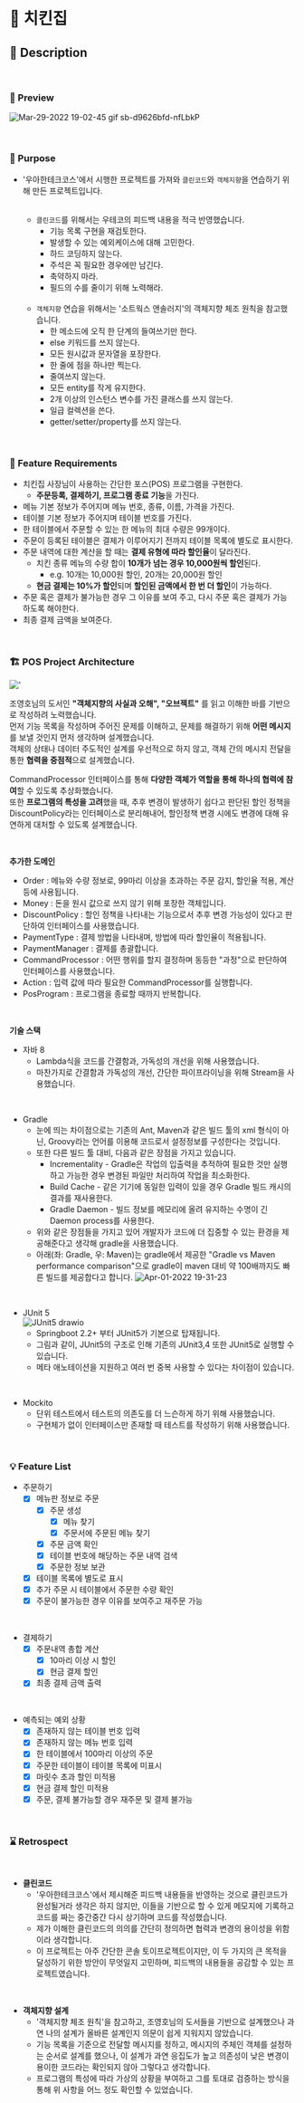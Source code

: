 # 🍗 치킨집

## 📑 Description 

<br>

### 🥁 Preview
![Mar-29-2022 19-02-45 gif sb-d9626bfd-nfLbkP](https://user-images.githubusercontent.com/86760744/161252184-938928aa-3b30-47f8-91af-9bf3e8888b89.gif)


<br>

### 🎯 Purpose

- '우아한테크코스'에서 시행한 프로젝트를 가져와 `클린코드`와 `객체지향`을 연습하기 위해 만든 프로젝트입니다.

   <br>

   * `클린코드`를 위해서는 우테코의 피드백 내용을 적극 반영했습니다.
       + 기능 목록 구현을 재검토한다.
       + 발생할 수 있는 예외케이스에 대해 고민한다.
       + 하드 코딩하지 않는다.
       + 주석은 꼭 필요한 경우에만 남긴다.
       + 축약하지 마라.
       + 필드의 수를 줄이기 위해 노력해라.
       
   <br>

   * `객체지향` 연습을 위해서는 '소트웍스 앤솔러지'의 객체지향 체조 원칙을 참고했습니다.
       + 한 메소드에 오직 한 단계의 들여쓰기만 한다.
       + else 키워드를 쓰지 않는다.
       + 모든 원시값과 문자열을 포장한다.
       + 한 줄에 점을 하나만 찍는다.
       + 줄여쓰지 않는다.
       + 모든 entity를 작게 유지한다.
       + 2개 이상의 인스턴스 변수를 가진 클래스를 쓰지 않는다.
       + 일급 컬렉션을 쓴다.
       + getter/setter/property를 쓰지 않는다.
       
<br>

### 🚀 Feature Requirements

- 치킨집 사장님이 사용하는 간단한 포스(POS) 프로그램을 구현한다.
    * **주문등록, 결제하기, 프로그램 종료 기능**을 가진다.
- 메뉴 기본 정보가 주어지며 메뉴 번호, 종류, 이름, 가격을 가진다.
- 테이블 기본 정보가 주어지며 테이블 번호를 가진다.
- 한 테이블에서 주문할 수 있는 한 메뉴의 최대 수량은 99개이다.
- 주문이 등록된 테이블은 결제가 이루어지기 전까지 테이블 목록에 별도로 표시한다.
- 주문 내역에 대한 계산을 할 때는 **결제 유형에 따라 할인율**이 달라진다.
    * 치킨 종류 메뉴의 수량 합이 **10개가 넘는 경우 10,000원씩 할인**된다.
        + e.g. 10개는 10,000원 할인, 20개는 20,000원 할인
    * **현금 결제는 10%가 할인**되며 **할인된 금액에서 한 번 더 할인**이 가능하다.
- 주문 혹은 결제가 불가능한 경우 그 이유를 보여 주고, 다시 주문 혹은 결제가 가능하도록 해야한다.
- 최종 결제 금액을 보여준다.

<br>

### 🏗 POS Project Architecture

!['](https://user-images.githubusercontent.com/86760744/161252227-2138a580-7354-42b5-8ea6-6da0b0afab04.png)

조영호님의 도서인 **"객체지향의 사실과 오해", "오브젝트"** 를 읽고 이해한 바를 기반으로 작성하려 노력했습니다.  
먼저 기능 목록을 작성하며 주어진 문제를 이해하고, 문제를 해결하기 위해 **어떤 메시지**를 보낼 것인지 먼저 생각하며 설계했습니다.  
객체의 상태나 데이터 주도적인 설계를 우선적으로 하지 않고, 객체 간의 메시지 전달을 통한 **협력을 중점적**으로 설계했습니다.    

CommandProcessor 인터페이스를 통해 **다양한 객체가 역할을 통해 하나의 협력에 참여**할 수 있도록 추상화했습니다.  
또한 **프로그램의 특성을 고려**했을 때, 추후 변경이 발생하기 쉽다고 판단된 할인 정책을 DiscountPolicy라는 인터페이스로 분리해내어, 할인정책 변경 시에도 변경에 대해 유연하게 대처할 수 있도록 설계했습니다. 

<br>


**추가한 도메인**
- Order : 메뉴와 수량 정보로, 99마리 이상을 초과하는 주문 감지, 할인율 적용, 계산 등에 사용됩니다. 
- Money : 돈을 원시 값으로 쓰지 않기 위해 포장한 객체입니다.
- DiscountPolicy : 할인 정책을 나타내는 기능으로서 추후 변경 가능성이 있다고 판단하여 인터페이스를 사용했습니다.
- PaymentType : 결제 방법을 나타내며, 방법에 따라 할인율이 적용됩니다.
- PaymentManager : 결제를 총괄합니다.
- CommandProcessor : 어떤 행위를 할지 결정하며 동등한 "과정"으로 판단하여 인터페이스를 사용했습니다.
- Action : 입력 값에 따라 필요한 CommandProcessor를 실행합니다.
- PosProgram : 프로그램을 종료할 때까지 반복합니다.

<br>

**기술 스택**
- 자바 8
    * Lambda식을 코드를 간결함과, 가독성의 개선을 위해 사용했습니다.
    * 마찬가지로 간결함과 가독성의 개선, 간단한 파이프라이닝을 위해 Stream을 사용했습니다.
    
<br>

- Gradle
    * 눈에 띄는 차이점으로는 기존의 Ant, Maven과 같은 빌드 툴의 xml 형식이 아닌, Groovy라는 언어를 이용해 코드로서 설정정보를 구성한다는 것입니다.
    * 또한 다른 빌드 툴 대비, 다음과 같은 장점을 가지고 있습니다.
        + Incrementality - Gradle은 작업의 입출력을 추적하여 필요한 것만 실행하고 가능한 경우 변경된 파일만 처리하여 작업을 최소화한다.
        + Build Cache - 같은 기기에 동일한 입력이 있을 경우 Gradle 빌드 캐시의 결과를 재사용한다.
        + Gradle Daemon - 빌드 정보를 메모리에 올려 유지하는 수명이 긴 Daemon process를 사용한다.
    * 위와 같은 장점들을 가지고 있어 개발자가 코드에 더 집중할 수 있는 환경을 제공해준다고 생각해 gradle을 사용했습니다.
    * 아래(좌: Gradle, 우: Maven)는 gradle에서 제공한 "Gradle vs Maven performance comparison"으로 gradle이 maven 대비 약 100배까지도 빠른 빌드를 제공합다고 합니다. 
![Apr-01-2022 19-31-23](https://user-images.githubusercontent.com/86760744/161252348-894d4ab9-c7b5-4efb-8d2e-eab7b371407d.gif)
    
<br>

- JUnit 5  
![JUnit5 drawio](https://user-images.githubusercontent.com/86760744/161252272-b787b2ce-5a36-4c8d-9996-42a816980b42.png)
    * Springboot 2.2+ 부터 JUnit5가 기본으로 탑재됩니다.
    * 그림과 같이, JUnit5의 구조로 인해 기존의 JUnit3,4 또한 JUnit5로 실행할 수 있습니다. 
    * 메타 애노테이션을 지원하고 여러 번 중복 사용할 수 있다는 차이점이 있습니다.

<br>

- Mockito
    * 단위 테스트에서 테스트의 의존도를 더 느슨하게 하기 위해 사용했습니다.
    * 구현체가 없이 인터페이스만 존재할 때 테스트를 작성하기 위해 사용했습니다.

<br>

### 💡 Feature List
- 주문하기
    * [X] 메뉴판 정보로 주문
        * [X] 주문 생성
            + [X] 메뉴 찾기
            + [X] 주문서에 주문된 메뉴 찾기
        * [X] 주문 금액 확인
        * [X] 테이블 번호에 해당하는 주문 내역 검색
        * [X] 주문한 정보 보관
    * [X] 테이블 목록에 별도로 표시
    * [X] 추가 주문 시 테이블에서 주문한 수량 확인
    * [X] 주문이 불가능한 경우 이유를 보여주고 재주문 가능

<br>

- 결제하기
    * [X] 주문내역 총합 계산
        * [X] 10마리 이상 시 할인
        * [X] 현금 결제 할인
    * [X] 최종 결제 금액 출력

<br>

- 예측되는 예외 상황
    * [X] 존재하지 않는 테이블 번호 입력
    * [X] 존재하지 않는 메뉴 번호 입력
    * [X] 한 테이블에서 100마리 이상의 주문
    * [X] 주문한 테이블이 테이블 목록에 미표시
    * [X] 마릿수 초과 할인 미적용
    * [X] 현금 결제 할인 미적용
    * [X] 주문, 결제 불가능할 경우 재주문 및 결제 불가능

<br>

### ⌛️ Retrospect

<br>

- **클린코드**
    * '우아한테크코스'에서 제시해준 피드백 내용들을 반영하는 것으로 클린코드가 완성될거라 생각은 하지 않지만, 이들을 기반으로 할 수 있게 메모지에 기록하고 코드를 짜는 중간중간 다시 상기하며 코드를 작성했습니다.
    * 제가 이해한 클린코드의 의의를 간단히 정의하면 협력과 변경의 용이성을 위함이라 생각합니다. 
    * 이 프로젝트는 아주 간단한 콘솔 토이프로젝트이지만, 이 두 가지의 큰 목적을 달성하기 위한 방안이 무엇일지 고민하며, 피드백의 내용들을 공감할 수 있는 프로젝트였습니다.

<br>

- **객체지향 설계**
    * '객체지향 체조 원칙'을 참고하고, 조영호님의 도서들을 기반으로 설계했으나 과연 나의 설계가 올바른 설계인지 의문이 쉽게 지워지지 않았습니다.  
    * 기능 목록을 기준으로 전달할 메시지를 정하고, 메시지의 주체인 객체를 설정하는 순서로 설계를 했으나, 이 설계가 과연 응집도가 높고 의존성이 낮은 변경이 용이한 코드라는 확인되지 않아 그렇다고 생각합니다.
    * 프로그램의 특성에 따라 가상의 상황을 부여하고 그를 토대로 검증하는 방식을 통해 위 사항을 어느 정도 확인할 수 있었습니다.

<br>
